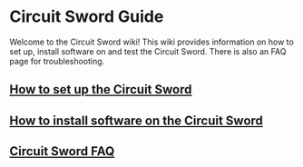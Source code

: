 # Circuit Sword Guide
Welcome to the Circuit Sword wiki! This wiki provides information on how to set up, install software on and test the Circuit Sword. There is also an FAQ page for troubleshooting.

## [How to set up the Circuit Sword](wiki/NAME)
## [How to install software on the Circuit Sword](wiki/NAME)
## [Circuit Sword FAQ](wiki/NAME)